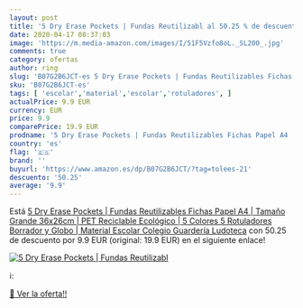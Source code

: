 ```yaml
---
layout: post
title: '5 Dry Erase Pockets | Fundas Reutilizabl al 50.25 % de descuento'
date: 2020-04-17 08:37:03
image: 'https://m.media-amazon.com/images/I/51F5Vzfo8oL._SL200_.jpg'
comments: true
category: ofertas
author: ring
slug: 'B07G2B6JCT-es 5 Dry Erase Pockets | Fundas Reutilizables Fichas Papel A4...'
sku: 'B07G2B6JCT-es'
tags: [ 'escolar','material','escolar','rotuladores', ]
actualPrice: 9.9 EUR
currency: EUR
price: 9.9
comparePrice: 19.9 EUR
prodname: '5 Dry Erase Pockets | Fundas Reutilizables Fichas Papel A4 | Tamaño Grande 36x26cm | PET Reciclable Ecológico | 5 Colores 5 Rotuladores Borrador y Globo | Material Escolar Colegio Guardería Ludoteca'
country: 'es'
flag: '🇪🇸'
brand: ''
buyurl: 'https://www.amazon.es/dp/B07G2B6JCT/?tag=tolees-21'
descuento: '50.25'
average: '9.9'
---
```


Está [5 Dry Erase Pockets | Fundas Reutilizables Fichas Papel A4 | Tamaño Grande 36x26cm | PET Reciclable Ecológico | 5 Colores 5 Rotuladores Borrador y Globo | Material Escolar Colegio Guardería Ludoteca](https://www.amazon.es/dp/B07G2B6JCT/?tag=tolees-21) con 50.25 de descuento por 9.9 EUR (original: 19.9 EUR) en el siguiente enlace!

[![5 Dry Erase Pockets | Fundas Reutilizabl](https://m.media-amazon.com/images/I/51F5Vzfo8oL._SL200_.jpg)](https://www.amazon.es/dp/B07G2B6JCT/?tag=tolees-21)

ℹ️:


[🛒 Ver la oferta!!](https://www.amazon.es/dp/B07G2B6JCT/?tag=tolees-21)
